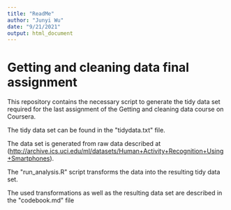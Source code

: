 ```yaml
---
title: "ReadMe"
author: "Junyi Wu"
date: "9/21/2021"
output: html_document
---
```


# Getting and cleaning data final assignment
This repository contains the necessary script to generate the tidy data set required for the last assignment of the Getting and cleaning data course on Coursera.

The tidy data set can be found in the "tidydata.txt" file.

The data set is generated from raw data described at (http://archive.ics.uci.edu/ml/datasets/Human+Activity+Recognition+Using+Smartphones).

The "run_analysis.R" script transforms the data into the resulting tidy data set. 

The used transformations as well as the resulting data set are described in the "codebook.md" file